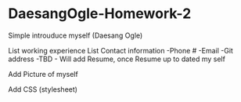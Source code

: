 # DaesangOgle-Homework-2

Simple introuduce myself (Daesang Ogle)

List working experience 
List Contact information
    -Phone #
    -Email 
    -Git address 
    -TBD - Will add Resume, once Resume up to dated my self

Add Picture of myself

Add CSS (stylesheet)
    

